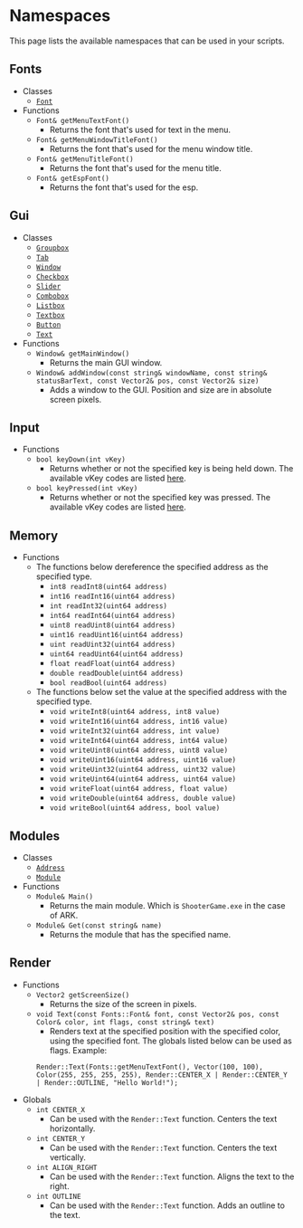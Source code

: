 # Namespaces
This page lists the available namespaces that can be used in your scripts.

## Fonts
- Classes
    - [`Font`](/classes?id=font)
- Functions
    - `Font& getMenuTextFont()`
        - Returns the font that's used for text in the menu.
    - `Font& getMenuWindowTitleFont()`
        - Returns the font that's used for the menu window title.
    - `Font& getMenuTitleFont()`
        - Returns the font that's used for the menu title.
    - `Font& getEspFont()`
        - Returns the font that's used for the esp.

## Gui
- Classes
    - [`Groupbox`](/classes?id=groupbox)
    - [`Tab`](/classes?id=tab)
    - [`Window`](/classes?id=window)
    - [`Checkbox`](/classes?id=checkbox)
    - [`Slider`](/classes?id=slider)
    - [`Combobox`](/classes?id=combobox)
    - [`Listbox`](/classes?id=listbox)
    - [`Textbox`](/classes?id=textbox)
    - [`Button`](/classes?id=button)
    - [`Text`](/classes?id=text)
- Functions
    - `Window& getMainWindow()`
        - Returns the main GUI window.
    - `Window& addWindow(const string& windowName, const string& statusBarText, const Vector2& pos, const Vector2& size)`
        - Adds a window to the GUI. Position and size are in absolute screen pixels.

## Input
- Functions
    - `bool keyDown(int vKey)`
        - Returns whether or not the specified key is being held down. The available vKey codes are listed [here](https://learn.microsoft.com/en-us/windows/win32/inputdev/virtual-key-codes).
    - `bool keyPressed(int vKey)`
        - Returns whether or not the specified key was pressed. The available vKey codes are listed [here](https://learn.microsoft.com/en-us/windows/win32/inputdev/virtual-key-codes).

## Memory
- Functions
    - The functions below dereference the specified address as the specified type.
        - `int8 readInt8(uint64 address)`
        - `int16 readInt16(uint64 address)`
        - `int readInt32(uint64 address)`
        - `int64 readInt64(uint64 address)`
        - `uint8 readUint8(uint64 address)`
        - `uint16 readUint16(uint64 address)`
        - `uint readUint32(uint64 address)`
        - `uint64 readUint64(uint64 address)`
        - `float readFloat(uint64 address)`
        - `double readDouble(uint64 address)`
        - `bool readBool(uint64 address)`
    - The functions below set the value at the specified address with the specified type.
        - `void writeInt8(uint64 address, int8 value)`
        - `void writeInt16(uint64 address, int16 value)`
        - `void writeInt32(uint64 address, int value)`
        - `void writeInt64(uint64 address, int64 value)`
        - `void writeUint8(uint64 address, uint8 value)`
        - `void writeUint16(uint64 address, uint16 value)`
        - `void writeUint32(uint64 address, uint32 value)`
        - `void writeUint64(uint64 address, uint64 value)`
        - `void writeFloat(uint64 address, float value)`
        - `void writeDouble(uint64 address, double value)`
        - `void writeBool(uint64 address, bool value)`

## Modules
- Classes
    - [`Address`](/classes?id=address)
    - [`Module`](/classes?id=module)
- Functions
    - `Module& Main()`
        - Returns the main module. Which is `ShooterGame.exe` in the case of ARK.
    - `Module& Get(const string& name)`
        - Returns the module that has the specified name.

## Render
- Functions
    - `Vector2 getScreenSize()`
        - Returns the size of the screen in pixels.
    - `void Text(const Fonts::Font& font, const Vector2& pos, const Color& color, int flags, const string& text)`
        - Renders text at the specified position with the specified color, using the specified font. The globals listed below can be used as flags. Example:
        ```clike
        Render::Text(Fonts::getMenuTextFont(), Vector(100, 100), Color(255, 255, 255, 255), Render::CENTER_X | Render::CENTER_Y | Render::OUTLINE, "Hello World!");
        ```
- Globals
    - `int CENTER_X`
        - Can be used with the `Render::Text` function. Centers the text horizontally.
    - `int CENTER_Y`
        - Can be used with the `Render::Text` function. Centers the text vertically.
    - `int ALIGN_RIGHT`
        - Can be used with the `Render::Text` function. Aligns the text to the right.
    - `int OUTLINE`
        - Can be used with the `Render::Text` function. Adds an outline to the text.